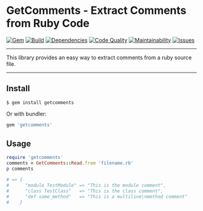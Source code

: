 GetComments - Extract Comments from Ruby Code
==================================================

[![Gem](https://img.shields.io/gem/v/getcomments.svg?style=flat-square)](https://rubygems.org/gems/getcomments)
[![Build](https://img.shields.io/travis/DannyBen/getcomments.svg?style=flat-square)](https://travis-ci.org/DannyBen/getcomments)
[![Dependencies](https://img.shields.io/gemnasium/DannyBen/getcomments.svg?style=flat-square)](https://gemnasium.com/DannyBen/getcomments)
[![Code Quality](https://img.shields.io/codacy/grade/f3205b547dbd4b4ea1e7825fe4ec136c.svg?style=flat-square)](https://www.codacy.com/app/db/runfile)
[![Maintainability](https://img.shields.io/codeclimate/maintainability/DannyBen/getcomments.svg?style=flat-square)](https://codeclimate.com/github/DannyBen/getcomments)
[![Issues](https://img.shields.io/codeclimate/issues/DannyBen/getcomments.svg?style=flat-square)](https://codeclimate.com/github/DannyBen/getcomments)

---

This library provides an easy way to extract comments from a ruby source file.

---


Install
--------------------------------------------------

```
$ gem install getcomments
```

Or with bundler:

```ruby
gem 'getcomments'
```


Usage
--------------------------------------------------

```ruby
require 'getcomments'
comments = GetComments::Read.from 'filename.rb'
p comments

# => {
#      "module TestModule" => "This is the module comment",
#      "class TestClass"   => "This is the class comment",
#      "def some_method"   => "This is a multiline\nmethod comment"
#    }

```